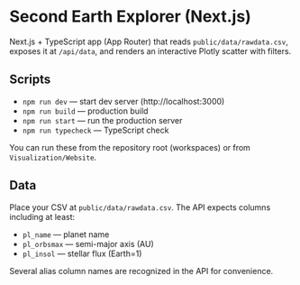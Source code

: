 # Second Earth Explorer (Next.js)

Next.js + TypeScript app (App Router) that reads `public/data/rawdata.csv`, exposes it at `/api/data`, and renders an interactive Plotly scatter with filters.

## Scripts

- `npm run dev` — start dev server (http://localhost:3000)
- `npm run build` — production build
- `npm run start` — run the production server
- `npm run typecheck` — TypeScript check

You can run these from the repository root (workspaces) or from `Visualization/Website`.

## Data

Place your CSV at `public/data/rawdata.csv`. The API expects columns including at least:

- `pl_name` — planet name
- `pl_orbsmax` — semi-major axis (AU)
- `pl_insol` — stellar flux (Earth=1)

Several alias column names are recognized in the API for convenience.

